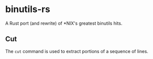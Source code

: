 # binutils-rs
A Rust port (and rewrite) of *NIX's greatest binutils hits.

## Cut

The `cut` command is used to extract portions of a sequence of lines.
